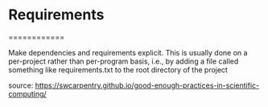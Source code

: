 # Requirements 


============

Make dependencies and requirements explicit. This is usually done on a per-project rather than per-program basis, i.e., by adding a file called something like requirements.txt to the root directory of the project


source: https://swcarpentry.github.io/good-enough-practices-in-scientific-computing/
